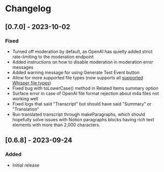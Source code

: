 # Changelog

## [0.7.0] - 2023-10-02

### Fixed
- Turned off moderation by default, as OpenAI has quietly added strict rate-limiting to the moderation endpoint
- Added instructions on how to disable moderation in moderation error messages
- Added warning message for using Generate Test Event button
- Allow for more supported file types (now supports all [supported Whisper file types](https://platform.openai.com/docs/guides/speech-to-text))
- Fixed bug with toLowerCase() method in Related Items summary option
- Surface error in case of OpenAI file format rejection about m4a files not working well
- Fixed logs that said "Transcript" but should have said "Summary" or "Translation"
- Run translated transcript through makeParagraphs, which should hopefully solve issues with Notion paragraphs blocks having rich text elements with more than 2,000 characters.

## [0.6.8] - 2023-09-24

### Added
- Initial release